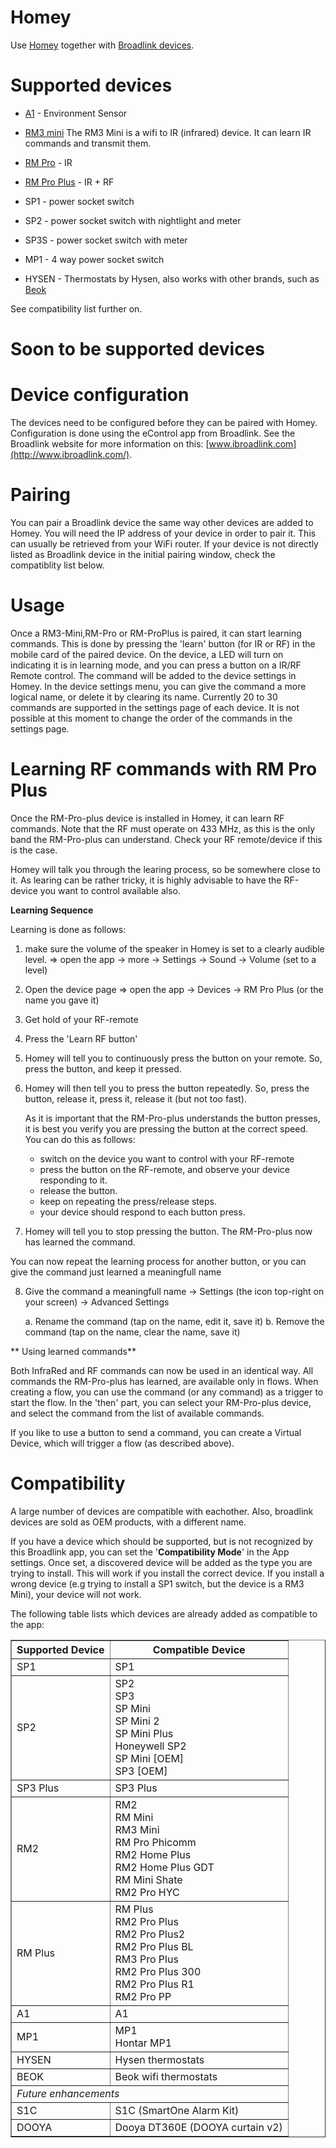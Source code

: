 # Homey

Use [Homey](https://www.athom.com/) together with [Broadlink devices](http://www.ibroadlink.com/).


# Supported devices

* [A1](http://www.ibroadlink.com/a1/) - Environment Sensor
* [RM3 mini](http://www.ibroadlink.com/rmMini3/)
  The RM3 Mini is a wifi to IR (infrared) device. It can learn IR commands and transmit them.
* [RM Pro](http://www.ibroadlink.com/rmPro)  - IR
* [RM Pro Plus](http://www.ibroadlink.com/rmPro+)   - IR + RF

* SP1  - power socket switch
* SP2  - power socket switch with nightlight and meter
* SP3S - power socket switch with meter
* MP1 - 4 way power socket switch
* HYSEN - Thermostats by Hysen, also works with other brands, such as [Beok](http://www.beok-controls.com/product.asp)

See compatibility list further on.

# Soon to be supported devices


# Device configuration

The devices need to be configured before they can be paired with Homey.
Configuration is done using the eControl app from Broadlink. See the Broadlink website for more
information on this: [www.ibroadlink.com](http://www.ibroadlink.com/).

# Pairing

You can pair a Broadlink device the same way other devices are added to Homey.
You will need the IP address of your device in order to pair it. This can usually be retrieved from
your WiFi router.
If your device is not directly listed as Broadlink device in the initial pairing window, check the
compatiblity list below.

# Usage

Once a RM3-Mini,RM-Pro or RM-ProPlus is paired, it can start learning commands.
This is done by pressing the 'learn' button (for IR or RF) in the mobile card of the paired device.
On the device, a LED will turn on indicating it is in learning mode, and you can press a button on
a IR/RF Remote control.
The command will be added to the device settings in Homey. In the device settings menu, you can
give the command a more logical name, or delete it by clearing its name.
Currently 20 to 30 commands are supported in the settings page of each device.
It is not possible at this moment to change the order of the commands in the settings page.


# Learning RF commands with RM Pro Plus

Once the RM-Pro-plus device is installed in Homey, it can learn RF commands.
Note that the RF must operate on 433 MHz, as this is the only band the RM-Pro-plus can understand.
Check your RF remote/device if this is the case.

Homey will talk you through the learing process, so be somewhere close to it.
As learing can be rather tricky, it is highly advisable to have the RF-device you want to control
available also.

**Learning Sequence**

Learning is done as follows:
  
1.  make sure the volume of the speaker in Homey is set to a clearly audible level.
    => open the app
    -> more
    -> Settings
    -> Sound
    -> Volume  (set to a level)

2. Open the device page
    => open the app
    -> Devices
    -> RM Pro Plus (or the name you gave it)

3. Get hold of your RF-remote
4. Press the 'Learn RF button'
5. Homey will tell you to continuously press the button on your remote.
   So, press the button, and keep it pressed.
6. Homey will then tell you to press the button repeatedly.
   So, press the button, release it, press it, release it (but not too fast).

   As it is important that the RM-Pro-plus understands the button presses, 
   it is best you verify you are pressing the button at the correct speed.
   You can do this as follows:
    - switch on the device you want to control with your RF-remote
    - press the button on the RF-remote, and observe your device responding to it.
    - release the button.
    - keep on repeating the press/release steps.
    - your device should respond to each button press.
    
7. Homey will tell you to stop pressing the button.
   The RM-Pro-plus now has learned the command.
   
You can now repeat the learning process for another button, or you can give 
the command just learned a meaningfull name

8. Give the command a meaningfull name
   -> Settings (the icon top-right on your screen)
   -> Advanced Settings

   a.  Rename the command (tap on the name, edit it, save it)
   b.  Remove the command (tap on the name, clear the name, save it)


** Using learned commands**

Both InfraRed and RF commands can now be used in an identical way.
All commands the RM-Pro-plus has learned, are available only in flows.
When creating a flow, you can use the command (or any command) as a trigger 
to start the flow.
In the 'then' part, you can select your RM-Pro-plus device, and select the 
command from the list of available commands.

If you like to use a button to send a command, you can create a Virtual Device, 
which will trigger a flow (as described above).

   
# Compatibility

A large number of devices are compatible with eachother.
Also, broadlink devices are sold as OEM products, with a different name.

If you have a device which should be supported, but is not recognized by this Broadlink app,
you can set the '**Compatibility Mode**' in the App settings.
Once set, a discovered device will be added as the type you are trying to install.
This will work if you install the correct device. If you install a wrong device (e.g trying
to install a SP1 switch, but the device is a RM3 Mini), your device will not work. 

The following table lists which devices are already added as compatible to the app:

<table border=1>
<tr><th> Supported Device  </th><th> Compatible Device               </th></tr>
<tr><td> SP1               </td><td> SP1                             </td></tr>

<tr><td> SP2               </td><td> SP2                             <br>
                                     SP3                             <br>
                                     SP Mini                         <br>
                                     SP Mini 2                       <br>
                                     SP Mini Plus                    <br>
                                     Honeywell SP2                   <br>
                                     SP Mini [OEM]                   <br>
                                     SP3 [OEM]                       </td></tr>

<tr><td> SP3 Plus          </td><td> SP3 Plus                        </td></tr>

<tr><td> RM2               </td><td> RM2                             <br>
                                     RM Mini                         <br>
                                     RM3 Mini                        <br>
                                     RM Pro Phicomm                  <br>
                                     RM2 Home Plus                   <br>
                                     RM2 Home Plus GDT               <br>
                                     RM Mini Shate                   <br>
                                     RM2 Pro HYC                     </td></tr>

<tr><td>RM Plus            </td><td> RM Plus                         <br>
                                     RM2 Pro Plus                    <br>
                                     RM2 Pro Plus2                   <br>
                                     RM2 Pro Plus BL                 <br>
                                     RM3 Pro Plus                    <br>
                                     RM2 Pro Plus 300                <br>
                                     RM2 Pro Plus R1                 <br>
                                     RM2 Pro PP                      </td></tr>

<tr><td>A1                 </td><td> A1                              </td></tr>

<tr><td>MP1                </td><td> MP1                             <br>
                                     Hontar MP1                      </td></tr>

<tr><td>HYSEN              </td><td> Hysen thermostats               </td></tr>

<tr><td>BEOK               </td><td> Beok wifi thermostats           </td></tr>

<tr><td colspan = 2><i>Future enhancements</i></td></tr>

<tr><td>S1C                </td><td> S1C (SmartOne Alarm Kit)        </td></tr>

<tr><td>DOOYA              </td><td> Dooya DT360E (DOOYA curtain v2) </td></tr>
</table>
